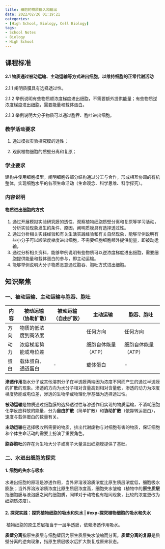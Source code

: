 ```yaml
---
title: 细胞的物质输入和输出
date: 2022/02/26 01:19:21
categories:
- [High School, Biology, Cell Biology]
tags:
- School Notes
- Biology
- High School
---
```


## 课程标准

#### 2.1 物质通过被动运输、主动运输等方式进出细胞，以维持细胞的正常代谢活动

2.1.1 阐明质膜具有选择透过性。

2.1.2 举例说明有些物质顺浓度梯度进出细胞，不需要额外提供能量；有些物质逆浓度梯度进出细胞，需要能量和载体蛋白。

2.1.3 举例说明大分子物质可以通过胞吞、胞吐进出细胞。

<!--more-->

### 教学活动要求

1. 通过模拟实验探究膜的透性；

2. 观察植物细胞的质壁分离和复原；

### 学业要求

​	建构并使用细胞模型，阐明细胞各部分结构通过分工与合作，形成相互协调的有机整体，实现细胞水平的各项生命活动（生命观念、科学思维、科学探究）。

### 内容说明

#### 物质进出细胞的方式

1. 通过开展模拟实验研究膜的透性、观察植物细胞质壁分离和复原等学习活动，分析实验现象发生的条件、原因，阐明质膜具有选择透过性。
2. 通过分析相关实践经验和有关生活实践经验和有关自然现象，能够举例说明有些小分子可以顺浓度梯度进出细胞，不需要细胞细胞额外提供能量，即被动运输。
3. 通过分析相关资料，能够举例说明有些物质可以逆浓度梯度进出细胞，需要细胞提供能量和载体蛋白的参与，即主动运输。
4. 能够举例说明大分子物质恶意通过胞吞、胞吐方式进出细胞。

## 知识聚焦

### 一、被动运输、主动运输与胞吞、胞吐

| 内容 | 被动运输（协助扩散） | 被动运输（自由扩散） | 主动运输            | 胞吞、胞吐          |
| ---- | -------------------- | -------------------- | ------------------- | ------------------- |
| 方向 | 物质的低浓度到高浓度 |                      | 任何方向            | 任何方向            |
| 动力 | 浓度梯度势能或电位差 |                      | 细胞自体能量（ATP） | 细胞自体能量（ATP） |
| 蛋白 | 载体蛋白、通道蛋白   | -                    | 载体蛋白            | -                   |

​	**渗透作用**指水分子或其他溶剂分子在半透膜两端因为浓度不同而产生的通过半透膜的扩散的现象。渗透的方向为水分子相对含量高到相对含量低，渗透的动力为浓度梯度势能或电位差，渗透的生物学或物理化学基础为选择透过性。

​	**被动运输**是物质通过细胞膜的选择透过性与渗透作用实现的物质运输，不消耗细胞化学反应释放的能量，分为**自由扩散**（简单扩散）和**协助扩散**（依靠转运蛋白），速度与载体蛋白的数量有关。

​	**主动运输**在选择吸收所需要的物质，排出代谢废物与对细胞有害的物质，保证细胞和个体生命活动的需要上扮演了重要角色。

​	**胞吞胞吐**的存在为生物大分子或离子大量进出细胞膜提供了基础。

### 二、水进出细胞的探究

#### 1. 细胞的失水与吸水

​	水进出细胞的原理是渗透作用，当外界溶液溶质浓度比原生质层浓度低，细胞吸水膨胀；当外界溶液溶质浓度比原生质层浓度高，细胞失水皱缩（植物中的**原生质层**指细胞膜与液泡膜之间的细胞质，同样对于动物也有相同现象，比较的浓度更改为细胞质浓度）。

#### 2. 探究实践：探究植物细胞的吸水和失水 | #exp-探究植物细胞的吸水和失水

​	植物细胞的原生质层相当于一层半透膜，依赖渗透作用吸水。

​	**质壁分离**指原生质层与细胞壁因为原生质层失水皱缩而分离，**质壁分离的复原**是质壁分离的逆向现象，指原生质层吸水后扩大恢复成原来状态。